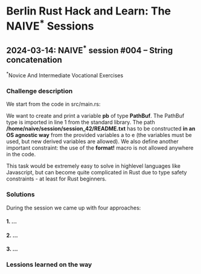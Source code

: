 # Berlin Rust Hack and Learn: The NAIVE<sup>*</sup> Sessions

## 2024-03-14: NAIVE<sup>*</sup> session #004 – String concatenation

<sup>*</sup>Novice And Intermediate Vocational Exercises

### Challenge description

We start from the code in src/main.rs:

We want to create and print a variable **pb** of type **PathBuf**. The PathBuf type is imported in line 1 from the standard library. The path **/home/naive/session/session_42/README.txt** has to be constructed **in an OS agnostic way** from the provided variables a to e (the variables must be used, but new derived variables are allowed). We also define another important constraint: the use of the **format!** macro is not allowed anywhere in the code.

This task would be extremely easy to solve in highlevel languages like Javascript, but can become quite complicated in Rust due to type safety constraints - at least for Rust beginners.


### Solutions

During the session we came up with four approaches:

#### 1. ...


#### 2. ...


#### 3. ...




### Lessions learned on the way

